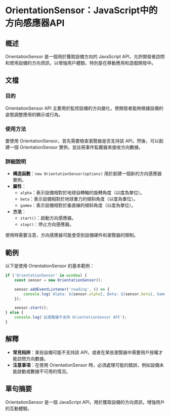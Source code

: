 <!--
Meta Description: # OrientationSensor：JavaScript中的方向感應器API ## 概述 OrientationSensor 是一個用於獲取設備方向的 JavaScript API，允許開發者訪問和使用設備的方向資訊，以增強用戶體驗，特別是在移動應用和遊戲開發中。 ## 文檔 ### 目的 Or...
Meta Keywords: orientationsensor, api, sensor, javascript, alpha
-->

# OrientationSensor：JavaScript中的方向感應器API

## 概述
OrientationSensor 是一個用於獲取設備方向的 JavaScript API，允許開發者訪問和使用設備的方向資訊，以增強用戶體驗，特別是在移動應用和遊戲開發中。

## 文檔
### 目的
OrientationSensor API 主要用於監控設備的方向變化，使開發者能夠根據設備的姿態調整應用的顯示或行為。

### 使用方法
要使用 OrientationSensor，首先需要檢查瀏覽器是否支持該 API。然後，可以創建一個 OrientationSensor 實例，並註冊事件監聽器來接收方向數據。

### 詳細說明
- **構造函數**：`new OrientationSensor(options)` 用於創建一個新的方向感應器實例。
- **屬性**：
  - `alpha`：表示設備相對於地球自轉軸的旋轉角度（以度為單位）。
  - `beta`：表示設備相對於地球重力的傾斜角度（以度為單位）。
  - `gamma`：表示設備相對於垂直線的傾斜角度（以度為單位）。
- **方法**：
  - `start()`：啟動方向感應器。
  - `stop()`：停止方向感應器。

使用時需要注意，方向感應器可能會受到設備硬件和瀏覽器的限制。

## 範例
以下是使用 OrientationSensor 的基本範例：

```javascript
if ('OrientationSensor' in window) {
    const sensor = new OrientationSensor();

    sensor.addEventListener('reading', () => {
        console.log(`Alpha: ${sensor.alpha}, Beta: ${sensor.beta}, Gamma: ${sensor.gamma}`);
    });

    sensor.start();
} else {
    console.log('此瀏覽器不支持 OrientationSensor API');
}
```

## 解釋
- **常見陷阱**：某些設備可能不支持該 API，或者在某些瀏覽器中需要用戶授權才能訪問方向數據。
- **注意事項**：在使用 OrientationSensor 時，必須處理可能的錯誤，例如設備未能啟動或數據不可用的情況。

## 單句摘要
OrientationSensor 是一個 JavaScript API，用於獲取設備的方向資訊，增強用戶的互動體驗。